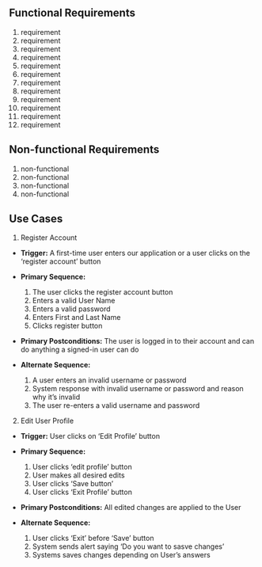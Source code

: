 ## Functional Requirements

1. requirement
2. requirement
3. requirement
4. requirement
5. requirement
6. requirement
7. requirement
8. requirement
9. requirement
10. requirement
11. requirement
12. requirement

## Non-functional Requirements

1. non-functional
2. non-functional
3. non-functional
4. non-functional

## Use Cases

1. Register Account

- **Trigger:** A first-time user enters our application or a user clicks on the ‘register account’ button


- **Primary Sequence:**
  
  1. The user clicks the register account button
  2. Enters a valid User Name
  3. Enters a valid password
  4. Enters First and Last Name
  5. Clicks register button


- **Primary Postconditions:** The user is logged in to their account and can do anything a signed-in user can do


- **Alternate Sequence:** <you can have more than one alternate sequence to describe multiple issues that may arise>
  
  1. A user enters an invalid username or password
  2. System response with invalid username or password and reason why it’s invalid
  3. The user re-enters a valid username and password


2. Edit User Profile

- **Trigger:** User clicks on ‘Edit Profile’ button


- **Primary Sequence:**
  
  1. User clicks ‘edit profile’ button
  2. User makes all desired edits
  3. User clicks ‘Save button’
  4. User clicks ‘Exit Profile’ button


- **Primary Postconditions:** All edited changes are applied to the User



- **Alternate Sequence:** <you can have more than one alternate sequence to describe multiple issues that may arise>
  
  1. User clicks ‘Exit’ before ‘Save’ button
  2. System sends alert saying ‘Do you want to sasve changes’
  3. Systems saves changes depending on User’s answers

